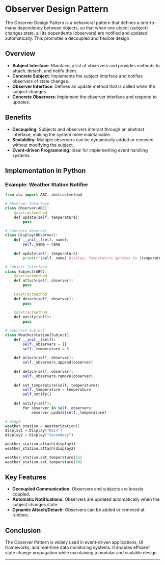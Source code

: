 # Observer Design Pattern

The Observer Design Pattern is a behavioral pattern that defines a one-to-many dependency between objects, so that when one object (subject) changes state, all its dependents (observers) are notified and updated automatically. This promotes a decoupled and flexible design.

## Overview
- **Subject Interface**: Maintains a list of observers and provides methods to attach, detach, and notify them.
- **Concrete Subject**: Implements the subject interface and notifies observers of state changes.
- **Observer Interface**: Defines an update method that is called when the subject changes.
- **Concrete Observers**: Implement the observer interface and respond to updates.

## Benefits
- **Decoupling**: Subjects and observers interact through an abstract interface, making the system more maintainable.
- **Scalability**: Multiple observers can be dynamically added or removed without modifying the subject.
- **Event-driven Programming**: Ideal for implementing event handling systems.

## Implementation in Python

### Example: Weather Station Notifier
```python
from abc import ABC, abstractmethod

# Observer Interface
class Observer(ABC):
    @abstractmethod
    def update(self, temperature):
        pass

# Concrete Observer
class Display(Observer):
    def __init__(self, name):
        self._name = name
    
    def update(self, temperature):
        print(f"{self._name} Display: Temperature updated to {temperature}°C")

# Subject Interface
class Subject(ABC):
    @abstractmethod
    def attach(self, observer):
        pass
    
    @abstractmethod
    def detach(self, observer):
        pass
    
    @abstractmethod
    def notify(self):
        pass

# Concrete Subject
class WeatherStation(Subject):
    def __init__(self):
        self._observers = []
        self._temperature = 0
    
    def attach(self, observer):
        self._observers.append(observer)
    
    def detach(self, observer):
        self._observers.remove(observer)
    
    def set_temperature(self, temperature):
        self._temperature = temperature
        self.notify()
    
    def notify(self):
        for observer in self._observers:
            observer.update(self._temperature)

# Usage
weather_station = WeatherStation()
display1 = Display("Main")
display2 = Display("Secondary")

weather_station.attach(display1)
weather_station.attach(display2)

weather_station.set_temperature(25)
weather_station.set_temperature(30)
```

## Key Features
- **Decoupled Communication**: Observers and subjects are loosely coupled.
- **Automatic Notifications**: Observers are updated automatically when the subject changes state.
- **Dynamic Attach/Detach**: Observers can be added or removed at runtime.

## Conclusion
The Observer Pattern is widely used in event-driven applications, UI frameworks, and real-time data monitoring systems. It enables efficient state change propagation while maintaining a modular and scalable design.

---
